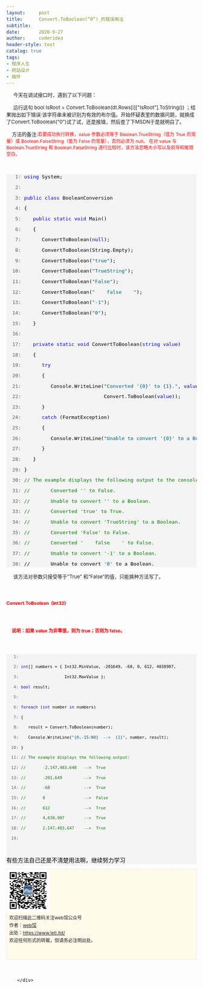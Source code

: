 ```yaml
---
layout:     post
title:      Convert.ToBoolean(“0”)_的错误用法
subtitle:   
date:       2020-9-27
author:     coderidea
header-style: text
catalog: true
tags:
- 程序人生
- 网站设计
- 插件
--- 
```

<div class="postBody">
			<div id="cnblogs_post_body" class="blogpost-body"><p><span style="font-size:13px;">     今天在调试接口时，遇到了以下问题：</span></p>
<p><span style="font-size:13px;">     运行这句 bool IsRoot = Convert.ToBoolean(dt.Rows[i]["IsRoot"].ToString()) ；结果抛出如下错误:该字符串未被识别为有效的布尔值。开始怀疑表里的数据问题，就换成了Convert.ToBoolean(“0”)试了试，还是报错，然后查了下MSDN于是就明白了。</span></p>
<p><span style="font-size:13px;">    方法的备注:<span style="font-size:12px;"><span style="color:#ff0000;">若要成功执行转换，value 参数必须等于 </span><span style="color:#ff0000;">Boolean.TrueString</span><span style="color:#ff0000;">（值为 True 的常量）或 </span><span style="color:#ff0000;">Boolean.FalseString</span><span style="color:#ff0000;">（值为 False 的常量），否则必须为 null。 在对 value 与</span><span style="color:#ff0000;">Boolean.TrueString</span><span style="color:#ff0000;"> 和 </span><span style="color:#ff0000;">Boolean.FalseString</span><span style="color:#ff0000;"> 进行比较时，该方法忽略大小写以及前导和尾随空白。</span></span></span></p>
<p><span style="color:#ff0000;font-size:13px;"> </span></p>
<div id="codeSnippetWrapper">
<div id="codeSnippet" style="text-align:left;line-height:12pt;background-color:#f4f4f4;font-family:'Courier New', courier, monospace;color:#000000;font-size:8pt;border-style:none;">
<pre><span style="font-size:13px;"><span id="lnum1" style="color:#606060;">   1:</span> <span style="color:#0000ff;">using</span> System;</span></pre>
<span style="font-size:13px;"> </span>
<pre><span id="lnum2" style="color:#606060;font-size:13px;">   2:  </span></pre>
<span style="font-size:13px;"> </span>
<pre><span style="font-size:13px;"><span id="lnum3" style="color:#606060;">   3:</span> <span style="color:#0000ff;">public</span> <span style="color:#0000ff;">class</span> BooleanConversion</span></pre>
<span style="font-size:13px;"> </span>
<pre><span style="font-size:13px;"><span id="lnum4" style="color:#606060;">   4:</span> {</span></pre>
<span style="font-size:13px;"> </span>
<pre><span style="font-size:13px;"><span id="lnum5" style="color:#606060;">   5:</span>    <span style="color:#0000ff;">public</span> <span style="color:#0000ff;">static</span> <span style="color:#0000ff;">void</span> Main()</span></pre>
<span style="font-size:13px;"> </span>
<pre><span style="font-size:13px;"><span id="lnum6" style="color:#606060;">   6:</span>    {</span></pre>
<span style="font-size:13px;"> </span>
<pre><span style="font-size:13px;"><span id="lnum7" style="color:#606060;">   7:</span>       ConvertToBoolean(<span style="color:#0000ff;">null</span>);</span></pre>
<span style="font-size:13px;"> </span>
<pre><span style="font-size:13px;"><span id="lnum8" style="color:#606060;">   8:</span>       ConvertToBoolean(String.Empty);</span></pre>
<span style="font-size:13px;"> </span>
<pre><span style="font-size:13px;"><span id="lnum9" style="color:#606060;">   9:</span>       ConvertToBoolean(<span style="color:#006080;">"true"</span>);</span></pre>
<span style="font-size:13px;"> </span>
<pre><span style="font-size:13px;"><span id="lnum10" style="color:#606060;">  10:</span>       ConvertToBoolean(<span style="color:#006080;">"TrueString"</span>);</span></pre>
<span style="font-size:13px;"> </span>
<pre><span style="font-size:13px;"><span id="lnum11" style="color:#606060;">  11:</span>       ConvertToBoolean(<span style="color:#006080;">"False"</span>);</span></pre>
<span style="font-size:13px;"> </span>
<pre><span style="font-size:13px;"><span id="lnum12" style="color:#606060;">  12:</span>       ConvertToBoolean(<span style="color:#006080;">"    false    "</span>);</span></pre>
<span style="font-size:13px;"> </span>
<pre><span style="font-size:13px;"><span id="lnum13" style="color:#606060;">  13:</span>       ConvertToBoolean(<span style="color:#006080;">"-1"</span>);</span></pre>
<span style="font-size:13px;"> </span>
<pre><span style="font-size:13px;"><span id="lnum14" style="color:#606060;">  14:</span>       ConvertToBoolean(<span style="color:#006080;">"0"</span>);</span></pre>
<span style="font-size:13px;"> </span>
<pre><span style="font-size:13px;"><span id="lnum15" style="color:#606060;">  15:</span>    }</span></pre>
<span style="font-size:13px;"> </span>
<pre><span id="lnum16" style="color:#606060;font-size:13px;">  16:  </span></pre>
<span style="font-size:13px;"> </span>
<pre><span style="font-size:13px;"><span id="lnum17" style="color:#606060;">  17:</span>    <span style="color:#0000ff;">private</span> <span style="color:#0000ff;">static</span> <span style="color:#0000ff;">void</span> ConvertToBoolean(<span style="color:#0000ff;">string</span> <span style="color:#0000ff;">value</span>)</span></pre>
<span style="font-size:13px;"> </span>
<pre><span style="font-size:13px;"><span id="lnum18" style="color:#606060;">  18:</span>    {</span></pre>
<span style="font-size:13px;"> </span>
<pre><span style="font-size:13px;"><span id="lnum19" style="color:#606060;">  19:</span>       <span style="color:#0000ff;">try</span></span></pre>
<span style="font-size:13px;"> </span>
<pre><span style="font-size:13px;"><span id="lnum20" style="color:#606060;">  20:</span>       {</span></pre>
<span style="font-size:13px;"> </span>
<pre><span style="font-size:13px;"><span id="lnum21" style="color:#606060;">  21:</span>          Console.WriteLine(<span style="color:#006080;">"Converted '{0}' to {1}."</span>, <span style="color:#0000ff;">value</span>,  </span></pre>
<span style="font-size:13px;"> </span>
<pre><span style="font-size:13px;"><span id="lnum22" style="color:#606060;">  22:</span>                            Convert.ToBoolean(<span style="color:#0000ff;">value</span>));</span></pre>
<span style="font-size:13px;"> </span>
<pre><span style="font-size:13px;"><span id="lnum23" style="color:#606060;">  23:</span>       }</span></pre>
<span style="font-size:13px;"> </span>
<pre><span style="font-size:13px;"><span id="lnum24" style="color:#606060;">  24:</span>       <span style="color:#0000ff;">catch</span> (FormatException)</span></pre>
<span style="font-size:13px;"> </span>
<pre><span style="font-size:13px;"><span id="lnum25" style="color:#606060;">  25:</span>       {</span></pre>
<span style="font-size:13px;"> </span>
<pre><span style="font-size:13px;"><span id="lnum26" style="color:#606060;">  26:</span>          Console.WriteLine(<span style="color:#006080;">"Unable to convert '{0}' to a Boolean."</span>, <span style="color:#0000ff;">value</span>);</span></pre>
<span style="font-size:13px;"> </span>
<pre><span style="font-size:13px;"><span id="lnum27" style="color:#606060;">  27:</span>       }</span></pre>
<span style="font-size:13px;"> </span>
<pre><span style="font-size:13px;"><span id="lnum28" style="color:#606060;">  28:</span>    }</span></pre>
<span style="font-size:13px;"> </span>
<pre><span style="font-size:13px;"><span id="lnum29" style="color:#606060;">  29:</span> }</span></pre>
<span style="font-size:13px;"> </span>
<pre><span style="font-size:13px;"><span id="lnum30" style="color:#606060;">  30:</span> <span style="color:#008000;">// The example displays the following output to the console:</span></span></pre>
<span style="font-size:13px;"> </span>
<pre><span style="font-size:13px;"><span id="lnum31" style="color:#606060;">  31:</span> <span style="color:#008000;">//       Converted '' to False.</span></span></pre>
<span style="font-size:13px;"> </span>
<pre><span style="font-size:13px;"><span id="lnum32" style="color:#606060;">  32:</span> <span style="color:#008000;">//       Unable to convert '' to a Boolean.</span></span></pre>
<span style="font-size:13px;"> </span>
<pre><span style="font-size:13px;"><span id="lnum33" style="color:#606060;">  33:</span> <span style="color:#008000;">//       Converted 'true' to True.</span></span></pre>
<span style="font-size:13px;"> </span>
<pre><span style="font-size:13px;"><span id="lnum34" style="color:#606060;">  34:</span> <span style="color:#008000;">//       Unable to convert 'TrueString' to a Boolean.</span></span></pre>
<span style="font-size:13px;"> </span>
<pre><span style="font-size:13px;"><span id="lnum35" style="color:#606060;">  35:</span> <span style="color:#008000;">//       Converted 'False' to False.</span></span></pre>
<span style="font-size:13px;"> </span>
<pre><span style="font-size:13px;"><span id="lnum36" style="color:#606060;">  36:</span> <span style="color:#008000;">//       Converted '    false    ' to False.</span></span></pre>
<span style="font-size:13px;"> </span>
<pre><span style="font-size:13px;"><span id="lnum37" style="color:#606060;">  37:</span> <span style="color:#008000;">//       Unable to convert '-1' to a Boolean.</span></span></pre>
<span style="font-size:13px;"> </span>
<pre><span style="font-size:13px;"><span id="lnum38" style="color:#606060;">  38:</span> //       Unable to convert <span style="color:#006080;">'0'</span> to a Boolean.</span></pre>
<span style="font-size:13px;"> </span></div>
</div>
<p><span style="font-size:13px;">     该方法对参数只接受等于”True” 和“False”的值，只能换种方法写了。</span></p>
<h1><span style="color:#ff0000;font-size:12px;">Convert.ToBoolean  (Int32) </span></h1>
<h1><span style="color:#ff0000;font-size:12px;">     说明：如果 value 为非零值，则为 true；否则为 false。</span></h1>
<p> </p>
<div>
<div style="text-align:left;line-height:12pt;background-color:#f4f4f4;font-family:'Courier New', courier, monospace;color:#000000;font-size:8pt;border-style:none;">
<pre><span style="color:#606060;">   1:</span>  </pre>

<pre><span style="color:#606060;">   2:</span> <span style="color:#0000ff;">int</span>[] numbers = { Int32.MinValue, -201649, -68, 0, 612, 4038907, </pre>

<pre><span style="color:#606060;">   3:</span>                   Int32.MaxValue };</pre>

<pre><span style="color:#606060;">   4:</span> <span style="color:#0000ff;">bool</span> result;</pre>

<pre><span style="color:#606060;">   5:</span>  </pre>

<pre><span style="color:#606060;">   6:</span> <span style="color:#0000ff;">foreach</span> (<span style="color:#0000ff;">int</span> number <span style="color:#0000ff;">in</span> numbers)</pre>

<pre><span style="color:#606060;">   7:</span> {</pre>

<pre><span style="color:#606060;">   8:</span>    result = Convert.ToBoolean(number);                                 </pre>

<pre><span style="color:#606060;">   9:</span>    Console.WriteLine(<span style="color:#006080;">"{0,-15:N0}  --&gt;  {1}"</span>, number, result);</pre>

<pre><span style="color:#606060;">  10:</span> }</pre>

<pre><span style="color:#606060;">  11:</span> <span style="color:#008000;">// The example displays the following output:</span></pre>

<pre><span style="color:#606060;">  12:</span> <span style="color:#008000;">//       -2,147,483,648   --&gt;  True</span></pre>

<pre><span style="color:#606060;">  13:</span> <span style="color:#008000;">//       -201,649         --&gt;  True</span></pre>

<pre><span style="color:#606060;">  14:</span> <span style="color:#008000;">//       -68              --&gt;  True</span></pre>

<pre><span style="color:#606060;">  15:</span> <span style="color:#008000;">//       0                --&gt;  False</span></pre>

<pre><span style="color:#606060;">  16:</span> <span style="color:#008000;">//       612              --&gt;  True</span></pre>

<pre><span style="color:#606060;">  17:</span> <span style="color:#008000;">//       4,038,907        --&gt;  True</span></pre>

<pre><span style="color:#606060;">  18:</span> <span style="color:#008000;">//       2,147,483,647    --&gt;  True</span></pre>

<pre><span style="color:#606060;">  19:</span>  </pre>
<pre></pre>
<pre></pre>
<pre></pre>
<pre><span style="font-size:15px;">有些方法自己还是不清楚用法啊，继续努力学习</span></pre>
</div>
</div>
<p id="PSignature" style="line-height:20px;background:#FFFAEA no-repeat 2% 50%;font-size:12px;border:#e0e0e0 1px dashed;"><img title="web馆" src="/img/wx.gif" alt="" width="113" height="113" /><br />  欢迎扫描此二维码关注web馆公众号  <br />  作者：<a href="https://www.leti.ltd/">web馆</a>  <br />  出处：<a href="http://www.cnblogs.com/xiaoyao2011">https://www.leti.ltd/</a> <br />  欢迎任何形式的转载，但请务必注明出处。<br /><br /><br /></p>
<p> </p></div><div id="MySignature"></div>
<div class="clear"></div>
<div id="blog_post_info_block">
<div id="BlogPostCategory"></div>
<div id="EntryTag"></div>
<div id="blog_post_info">
</div>
<div class="clear"></div>
<div id="post_next_prev"></div>
</div>


		</div>
